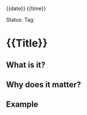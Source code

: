 {{date}} {{time}}

Status:
Tag:

# {{Title}}



## What is it?


## Why does it matter?



## Example